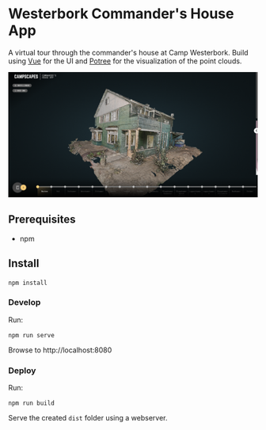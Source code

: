 # Westerbork Commander's House App

A virtual tour through the commander's house at Camp Westerbork. Build using [Vue](https://vuejs.org/) for the UI and [Potree](http://potree.org/) for the visualization of the point clouds.

![App screenshot](screenshot.png)

## Prerequisites

- npm

## Install
```
npm install
```

### Develop

Run:

```
npm run serve
```

Browse to http://localhost:8080

### Deploy

Run:

```
npm run build
```

Serve the created `dist` folder using a webserver.
